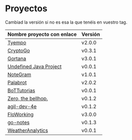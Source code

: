 # Proyectos

Cambiad la versión si no es esa la que tenéis en vuestro tag.

| Nombre proyecto con enlace                                       | Versión |
|------------------------------------------------------------------|---------|
| [Tyempo](https://github.com/Phyton-es-mi-typo/tyempo)                    | v2.0.0  |
| [CryptoGo](https://github.com/CriptoInfo/CryptoGo)                       | v0.3.1  |
| [Gortana](https://github.com/Pibes-GRX/Gortana)                         | v3.0.1  |
| [Undefined Java Project](https://github.com/tddgrupo4/TDD-Grupo-4)      | v0.0.1  |
| [NoteGram](https://github.com/NoteGramBot/NoteGram)                    | v1.0.1  |
|  [Palabrot](https://github.com/ScalaBot-Team/PalaBrot)                   | v2.0.2  |
|    [BoTTutorias](https://github.com/BoTTuros/BoTTutorias)                | v0.0.1  |
|    [Zero, the bellhop.](https://github.com/monium/zero)                | v0.1.2  |
|    [agil-dev-4e](https://github.com/Kobedinho/agil-dev-4e)                | v0.1.2  |
|    [FloWorking](https://github.com/PalomitaTeam/FloWorking)              | v3.0.0  |
|    [go-notes](https://github.com/Golang-EC/go-notes)                     | v0.1.3  |
| [WeatherAnalytics](https://github.com/crislinfrajo/WeatherAnalytics)     | v0.0.1  | 
